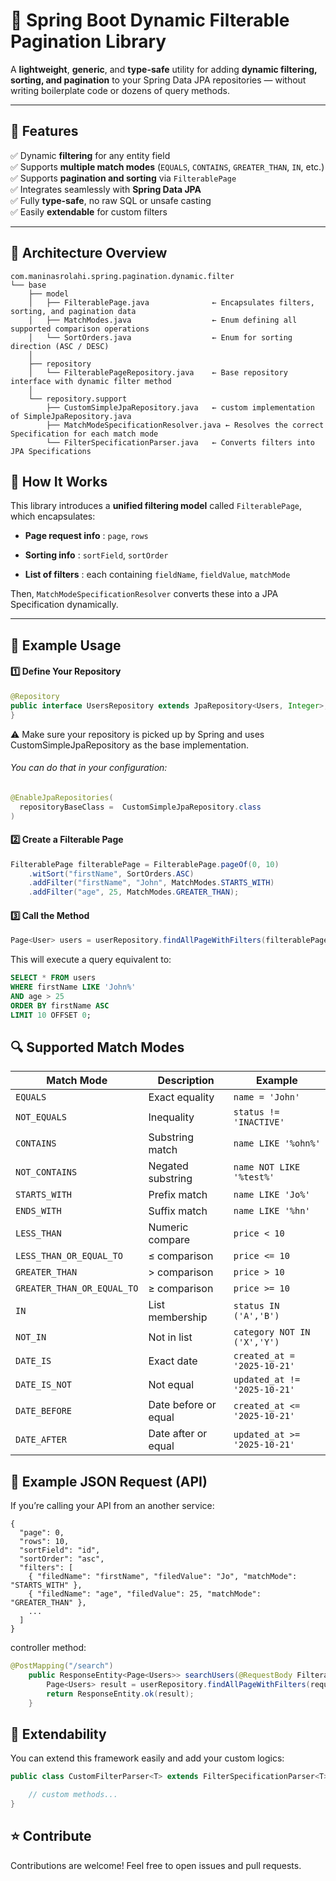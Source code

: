 # 🧩 Spring Boot Dynamic Filterable Pagination Library

A **lightweight**, **generic**, and **type-safe** utility for adding **dynamic filtering, sorting, and pagination** to your Spring Data JPA repositories — without writing boilerplate code or dozens of query methods.

---

## 🚀 Features

✅ Dynamic **filtering** for any entity field  
✅ Supports **multiple match modes** (`EQUALS`, `CONTAINS`, `GREATER_THAN`, `IN`, etc.)  
✅ Supports **pagination and sorting** via `FilterablePage`  
✅ Integrates seamlessly with **Spring Data JPA**  
✅ Fully **type-safe**, no raw SQL or unsafe casting  
✅ Easily **extendable** for custom filters

---

## 🧱 Architecture Overview
```text5
com.maninasrolahi.spring.pagination.dynamic.filter
└── base
    ├── model
    │   ├── FilterablePage.java              ← Encapsulates filters, sorting, and pagination data
    │   ├── MatchModes.java                  ← Enum defining all supported comparison operations
    │   └── SortOrders.java                  ← Enum for sorting direction (ASC / DESC)
    │
    ├── repository
    │   └── FilterablePageRepository.java    ← Base repository interface with dynamic filter method
    │
    └── repository.support
        ├── CustomSimpleJpaRepository.java   ← custom implementation of SimpleJpaRepository.java
        ├── MatchModeSpecificationResolver.java ← Resolves the correct Specification for each match mode
        └── FilterSpecificationParser.java   ← Converts filters into JPA Specifications
```

## 🧩 How It Works

This library introduces a **unified filtering model** called `FilterablePage`, which encapsulates:

- **Page request info** : `page`, `rows`

- **Sorting info** : `sortField`, `sortOrder`

- **List of filters** : each containing `fieldName`, `fieldValue`, `matchMode`

Then, `MatchModeSpecificationResolver` converts these into a JPA Specification dynamically.

---

## 🧰 Example Usage

#### 1️⃣ Define Your Repository

```java
@Repository
public interface UsersRepository extends JpaRepository<Users, Integer>, FilterablePageRepository<Users> {
}
```
  ⚠️ Make sure your repository is picked up by Spring and uses CustomSimpleJpaRepository as the base implementation.

###### You can do that in your configuration:

```java
@EnableJpaRepositories(
  repositoryBaseClass =  CustomSimpleJpaRepository.class
)
```

#### 2️⃣ Create a Filterable Page

```java
FilterablePage filterablePage = FilterablePage.pageOf(0, 10)
    .witSort("firstName", SortOrders.ASC)
    .addFilter("firstName", "John", MatchModes.STARTS_WITH)
    .addFilter("age", 25, MatchModes.GREATER_THAN);
```

#### 3️⃣ Call the Method

```java
Page<User> users = userRepository.findAllPageWithFilters(filterablePage);
```
This will execute a query equivalent to:

```sql
SELECT * FROM users 
WHERE firstName LIKE 'John%' 
AND age > 25 
ORDER BY firstName ASC 
LIMIT 10 OFFSET 0;
```
## 🔍 Supported Match Modes

| Match Mode                 | Description          | Example                      |
| -------------------------- | -------------------- | ---------------------------- |
| `EQUALS`                   | Exact equality       | `name = 'John'`              |
| `NOT_EQUALS`               | Inequality           | `status != 'INACTIVE'`       |
| `CONTAINS`                 | Substring match      | `name LIKE '%ohn%'`          |
| `NOT_CONTAINS`             | Negated substring    | `name NOT LIKE '%test%'`     |
| `STARTS_WITH`              | Prefix match         | `name LIKE 'Jo%'`            |
| `ENDS_WITH`                | Suffix match         | `name LIKE '%hn'`            |
| `LESS_THAN`                | Numeric compare      | `price < 10`                 |
| `LESS_THAN_OR_EQUAL_TO`    | ≤ comparison         | `price <= 10`                |
| `GREATER_THAN`             | > comparison         | `price > 10`                 |
| `GREATER_THAN_OR_EQUAL_TO` | ≥ comparison         | `price >= 10`                |
| `IN`                       | List membership      | `status IN ('A','B')`        |
| `NOT_IN`                   | Not in list          | `category NOT IN ('X','Y')`  |
| `DATE_IS`                  | Exact date           | `created_at = '2025-10-21'`  |
| `DATE_IS_NOT`              | Not equal            | `updated_at != '2025-10-21'` |
| `DATE_BEFORE`              | Date before or equal | `created_at <= '2025-10-21'` |
| `DATE_AFTER`               | Date after or equal  | `updated_at >= '2025-10-21'` |

## 🧩 Example JSON Request (API)

If you’re calling your API from an another service:

```
{
  "page": 0,
  "rows": 10,
  "sortField": "id",
  "sortOrder": "asc",
  "filters": [
    { "filedName": "firstName", "filedValue": "Jo", "matchMode": "STARTS_WITH" },
    { "filedName": "age", "filedValue": 25, "matchMode": "GREATER_THAN" },
    ...
  ]
}
```
controller method:
```java
@PostMapping("/search")
    public ResponseEntity<Page<Users>> searchUsers(@RequestBody FilterablePage request) {
        Page<Users> result = userRepository.findAllPageWithFilters(request);
        return ResponseEntity.ok(result);
    }
```

## 🧩 Extendability
You can extend this framework easily and add your custom logics:

```java
public class CustomFilterParser<T> extends FilterSpecificationParser<T> {

    // custom methods...
}
```

## ⭐ Contribute

Contributions are welcome! Feel free to open issues and pull requests.
